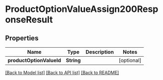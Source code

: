 # ProductOptionValueAssign200ResponseResult

## Properties
Name | Type | Description | Notes
------------ | ------------- | ------------- | -------------
**productOptionValueId** | **String** |  | [optional] 

[[Back to Model list]](../README.md#documentation-for-models) [[Back to API list]](../README.md#documentation-for-api-endpoints) [[Back to README]](../README.md)


